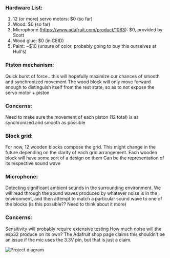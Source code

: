 ### Hardware List:
1. 12 (or more) servo motors: $0 (so far)
2. Wood: $0 (so far)
3. Microphone (https://www.adafruit.com/product/1063): $0, provided by Scott
4. Wood glue: $0 (in CEID)
5. Paint: ~$10 (unsure of color, probably going to buy this ourselves at Hull's)

### Piston mechanism:
Quick burst of force…this will hopefully maximize our chances of smooth and synchronized movement
The wood block will only move forward enough to distinguish itself from the rest state, so as to not expose the servo motor + piston

### Concerns:
Need to make sure the movement of each piston (12 total) is as synchronized and smooth as possible



### Block grid:
For now, 12 wooden blocks compose the grid. This might change in the future depending on the clarity of each grid arrangement.
Each wooden block will have some sort of a design on them
Can be the representation of its respective sound wave

### Microphone:
Detecting significant ambient sounds in the surrounding environment.
We will read through the sound waves produced by whatever noise is in the environment, and then attempt to match a particular sound wave to one of the blocks (is this possible?? Need to think about it more)

### Concerns:
Sensitivity will probably require extensive testing
How much noise will the esp32 produce on its own? The Adafruit shop page claims this shouldn’t be an issue if the mic uses the 3.3V pin, but that is just a claim.


![Project diagram](https://i.imgur.com/QYguxCl.jpeg)
